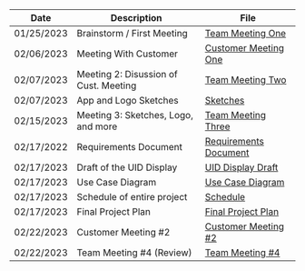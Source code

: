 |   Date   |        Description        |                     File                     |
|----------|---------------------------|----------------------------------------------|
|01/25/2023| Brainstorm / First Meeting|    [Team Meeting One](./Team_Meeting_One)    |
|02/06/2023| Meeting With Customer     |[Customer Meeting One](./Customer_Meeting_One)|
|02/07/2023| Meeting 2: Disussion of Cust. Meeting| [Team Meeting Two](./Team_Meeting_Two)|
|02/07/2023| App and Logo Sketches     | [Sketches](./Sketches)                       |
|02/15/2023| Meeting 3: Sketches, Logo, and more |[Team Meeting Three](./Team_Meeting_Three)|
|02/17/2022| Requirements Document     | [Requirements Document](https://github.com/ACHarrison32/Software-Engineering---Lunch-Decider-App/blob/main/Documentation/Requirements%20Document.pdf)|
|02/17/2023| Draft of the UID Display  | [UID Display Draft](./UID_Display_Draft)     |
|02/17/2023| Use Case Diagram          | [Use Case Diagram](./Use_Case_Diagram)       |
|02/17/2023| Schedule of entire project| [Schedule](./Schedule)                       |
|02/17/2023| Final Project Plan        | [Final Project Plan](https://github.com/ACHarrison32/Software-Engineering---Lunch-Decider-App/blob/main/Documentation/Final%20Plan%20Document.pdf)   |
|02/22/2023| Customer Meeting #2       | [Customer Meeting #2](./Customer_Meeting_Two)|
|02/22/2023| Team Meeting #4 (Review)  | [Team Meeting #4](./Team_Meeting_Four)       |
